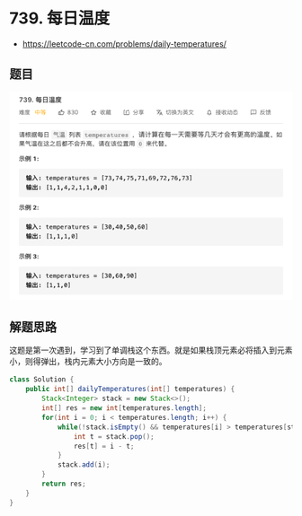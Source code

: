# 739. 每日温度

- https://leetcode-cn.com/problems/daily-temperatures/

## 题目

![](https://raw.githubusercontent.com/Cerbur/pic/main/20210805022819.png)

## 解题思路

这题是第一次遇到，学习到了单调栈这个东西。就是如果栈顶元素必将插入到元素小，则得弹出，栈内元素大小方向是一致的。

```java
class Solution {
    public int[] dailyTemperatures(int[] temperatures) {
        Stack<Integer> stack = new Stack<>();
        int[] res = new int[temperatures.length];
        for(int i = 0; i < temperatures.length; i++) {
            while(!stack.isEmpty() && temperatures[i] > temperatures[stack.peek()]) {
                int t = stack.pop();
                res[t] = i - t;
            }
            stack.add(i);
        }
        return res;
    }
}
```


